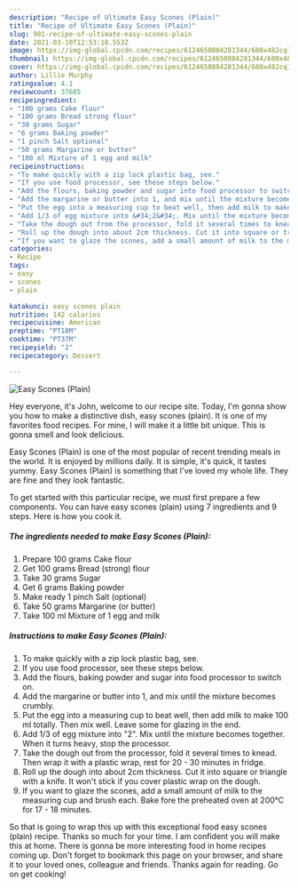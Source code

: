 ```yaml
---
description: "Recipe of Ultimate Easy Scones (Plain)"
title: "Recipe of Ultimate Easy Scones (Plain)"
slug: 901-recipe-of-ultimate-easy-scones-plain
date: 2021-03-10T12:53:18.553Z
image: https://img-global.cpcdn.com/recipes/6124650804281344/680x482cq70/easy-scones-plain-recipe-main-photo.jpg
thumbnail: https://img-global.cpcdn.com/recipes/6124650804281344/680x482cq70/easy-scones-plain-recipe-main-photo.jpg
cover: https://img-global.cpcdn.com/recipes/6124650804281344/680x482cq70/easy-scones-plain-recipe-main-photo.jpg
author: Lillie Murphy
ratingvalue: 4.1
reviewcount: 37685
recipeingredient:
- "100 grams Cake flour"
- "100 grams Bread strong flour"
- "30 grams Sugar"
- "6 grams Baking powder"
- "1 pinch Salt optional"
- "50 grams Margarine or butter"
- "100 ml Mixture of 1 egg and milk"
recipeinstructions:
- "To make quickly with a zip lock plastic bag, see."
- "If you use food processor, see these steps below."
- "Add the flours, baking powder and sugar into food processor to switch on."
- "Add the margarine or butter into 1, and mix until the mixture becomes crumbly."
- "Put the egg into a measuring cup to beat well, then add milk to make 100 ml totally. Then mix well. Leave some for glazing in the end."
- "Add 1/3 of egg mixture into &#34;2&#34;. Mix until the mixture becomes together. When it turns heavy, stop the processor."
- "Take the dough out from the processor, fold it several times to knead. Then wrap it with a plastic wrap, rest for 20 - 30 minutes in fridge."
- "Roll up the dough into about 2cm thickness. Cut it into square or triangle with a knife. It won&#39;t stick if you cover plastic wrap on the dough."
- "If you want to glaze the scones, add a small amount of milk to the measuring cup and brush each. Bake fore the preheated oven at 200°C for 17 - 18 minutes."
categories:
- Recipe
tags:
- easy
- scones
- plain

katakunci: easy scones plain 
nutrition: 142 calories
recipecuisine: American
preptime: "PT18M"
cooktime: "PT37M"
recipeyield: "2"
recipecategory: Dessert

---
```



![Easy Scones (Plain)](https://img-global.cpcdn.com/recipes/6124650804281344/680x482cq70/easy-scones-plain-recipe-main-photo.jpg)

Hey everyone, it's John, welcome to our recipe site. Today, I'm gonna show you how to make a distinctive dish, easy scones (plain). It is one of my favorites food recipes. For mine, I will make it a little bit unique. This is gonna smell and look delicious.

Easy Scones (Plain) is one of the most popular of recent trending meals in the world. It is enjoyed by millions daily. It is simple, it's quick, it tastes yummy. Easy Scones (Plain) is something that I've loved my whole life. They are fine and they look fantastic.




To get started with this particular recipe, we must first prepare a few components. You can have easy scones (plain) using 7 ingredients and 9 steps. Here is how you cook it.

<!--inarticleads1-->

##### The ingredients needed to make Easy Scones (Plain):

1. Prepare 100 grams Cake flour
1. Get 100 grams Bread (strong) flour
1. Take 30 grams Sugar
1. Get 6 grams Baking powder
1. Make ready 1 pinch Salt (optional)
1. Take 50 grams Margarine (or butter)
1. Take 100 ml Mixture of 1 egg and milk




<!--inarticleads2-->

##### Instructions to make Easy Scones (Plain):

1. To make quickly with a zip lock plastic bag, see.
1. If you use food processor, see these steps below.
1. Add the flours, baking powder and sugar into food processor to switch on.
1. Add the margarine or butter into 1, and mix until the mixture becomes crumbly.
1. Put the egg into a measuring cup to beat well, then add milk to make 100 ml totally. Then mix well. Leave some for glazing in the end.
1. Add 1/3 of egg mixture into &#34;2&#34;. Mix until the mixture becomes together. When it turns heavy, stop the processor.
1. Take the dough out from the processor, fold it several times to knead. Then wrap it with a plastic wrap, rest for 20 - 30 minutes in fridge.
1. Roll up the dough into about 2cm thickness. Cut it into square or triangle with a knife. It won&#39;t stick if you cover plastic wrap on the dough.
1. If you want to glaze the scones, add a small amount of milk to the measuring cup and brush each. Bake fore the preheated oven at 200°C for 17 - 18 minutes.




So that is going to wrap this up with this exceptional food easy scones (plain) recipe. Thanks so much for your time. I am confident you will make this at home. There is gonna be more interesting food in home recipes coming up. Don't forget to bookmark this page on your browser, and share it to your loved ones, colleague and friends. Thanks again for reading. Go on get cooking!
